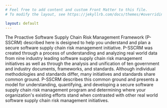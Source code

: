 ```yaml
---
# Feel free to add content and custom Front Matter to this file.
# To modify the layout, see https://jekyllrb.com/docs/themes/#overriding-theme-defaults

layout: default
---
```


The Proactive Software Supply Chain Risk Management Framework (P-SSCRM) described here is designed to help you understand and plan a secure software supply chain risk management initiative. P-SSCRM was created through a process of understanding and analyzing real world data from nine industry leading software supply chain risk management initiatives as well as through the analysis and unification of ten government and industry documents, frameworks, and standards. Although individual methodologies and standards differ, many initiatives and standards share common ground. P-SSCRM describes this common ground and presents a model for understanding, quantifying, and developing a secure software supply chain risk management program and determining where your organization's existing efforts stand when contrasted with other real world software supply chain risk management initiatives.
